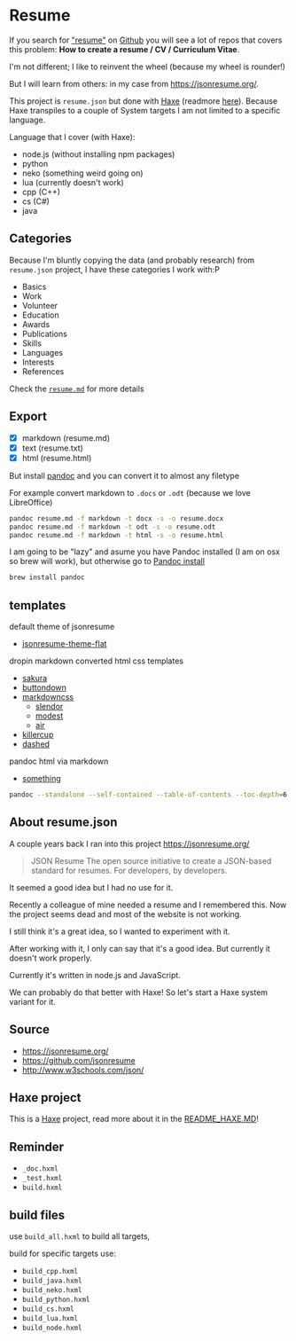 # Resume

If you search for ["resume"](https://www.google.com/search?q=resume%20site%3Agithub.com&oq=gitub&) on [Github](https://github.com/search?q=resume) you will see a lot of repos that covers this problem: **How to create a resume / CV / Curriculum Vitae**.

I'm not different; I like to reinvent the wheel (because my wheel is rounder!)

But I will learn from others: in my case from https://jsonresume.org/.

This project is `resume.json` but done with [Haxe](http://www.haxe.org) (readmore [here](README_HAXE.MD)). Because Haxe transpiles to a couple of System targets I am not limited to a specific language.

Language that I cover (with Haxe):

- node.js (without installing npm packages)
- python
- neko (something weird going on)
- lua (currently doesn't work)
- cpp (C++)
- cs (C#)
- java

## Categories

Because I'm bluntly copying the data (and probably research) from `resume.json` project, I have these categories I work with:P

- Basics
- Work
- Volunteer
- Education
- Awards
- Publications
- Skills
- Languages
- Interests
- References

Check the [`resume.md`](docs/resume.md) for more details

## Export

- [x] markdown (resume.md)
- [x] text (resume.txt)
- [x] html (resume.html)

But install [pandoc](https://pandoc.org/) and you can convert it to almost any filetype

For example convert markdown to `.docs` or `.odt` (because we love LibreOffice)

```bash
pandoc resume.md -f markdown -t docx -s -o resume.docx
pandoc resume.md -f markdown -t odt -s -o resume.odt
pandoc resume.md -f markdown -t html -s -o resume.html
```

I am going to be "lazy" and asume you have Pandoc installed (I am on osx so brew will work), but otherwise go to [Pandoc install](https://pandoc.org/installing.html)

```bash
brew install pandoc
```

## templates

default theme of jsonresume

- [jsonresume-theme-flat](https://github.com/erming/jsonresume-theme-flat)

dropin markdown converted html css templates

- [sakura](https://github.com/oxalorg/sakura)
- [buttondown](https://github.com/ryangray/buttondown)
- [markdowncss](https://github.com/markdowncss)
  - [slendor](https://github.com/markdowncss/splendor)
  - [modest](https://github.com/markdowncss/modest)
  - [air](https://github.com/markdowncss/air)
- [killercup](https://gist.github.com/killercup/5917178)
- [dashed](https://gist.github.com/dashed/6714393)

pandoc html via markdown

- [something](https://sdsawtelle.github.io/blog/output/simple-markdown-resume-with-pandoc-and-wkhtmltopdf.html)

```bash
pandoc --standalone --self-contained --table-of-contents --toc-depth=6 -t html5 --css=<css.css> <markdown.md> -o <html.html>
```

## About resume.json

A couple years back I ran into this project <https://jsonresume.org/>

> JSON Resume
> The open source initiative to create a JSON-based standard for resumes. For developers, by developers.

It seemed a good idea but I had no use for it.

Recently a colleague of mine needed a resume and I remembered this.
Now the project seems dead and most of the website is not working.

I still think it's a great idea, so I wanted to experiment with it.

After working with it, I only can say that it's a good idea. But currently it doesn't work properly.

Currently it's written in node.js and JavaScript.

We can probably do that better with Haxe!
So let's start a Haxe system variant for it.

## Source

- <https://jsonresume.org/>
- <https://github.com/jsonresume>
- <http://www.w3schools.com/json/>

## Haxe project

This is a [Haxe](http://www.haxe.org) project, read more about it in the [README_HAXE.MD](README_HAXE.MD)!

## Reminder

- `_doc.hxml`
- `_test.hxml`
- `build.hxml`

## build files

use `build_all.hxml` to build all targets,

build for specific targets use:

- `build_cpp.hxml`
- `build_java.hxml`
- `build_neko.hxml`
- `build_python.hxml`
- `build_cs.hxml`
- `build_lua.hxml`
- `build_node.hxml`
